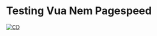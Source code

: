 # Testing Vua Nem Pagespeed

[![CD](https://github.com/hieumdd/pagespeed_vuanem/workflows/.github/workflows/main.yaml/badge.svg)](https://github.com/hieumdd/pagespeed_vuanem/actions)
